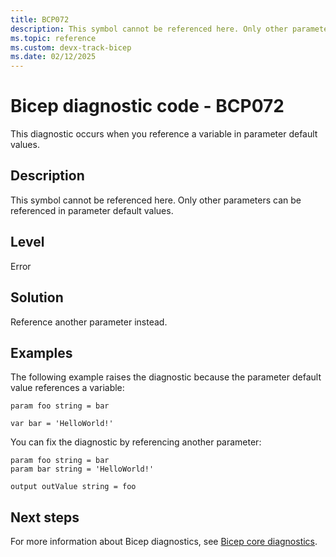 ```yaml
---
title: BCP072
description: This symbol cannot be referenced here. Only other parameters can be referenced in parameter default values.
ms.topic: reference
ms.custom: devx-track-bicep
ms.date: 02/12/2025
---
```


# Bicep diagnostic code - BCP072

This diagnostic occurs when you reference a variable in parameter default values.

## Description

This symbol cannot be referenced here. Only other parameters can be referenced in parameter default values.

## Level

Error

## Solution

Reference another parameter instead.  

## Examples

The following example raises the diagnostic because the parameter default value references a variable:

```bicep
param foo string = bar

var bar = 'HelloWorld!'
```

You can fix the diagnostic by referencing another parameter:

```bicep
param foo string = bar
param bar string = 'HelloWorld!'

output outValue string = foo
```

## Next steps

For more information about Bicep diagnostics, see [Bicep core diagnostics](../bicep-core-diagnostics.md).
